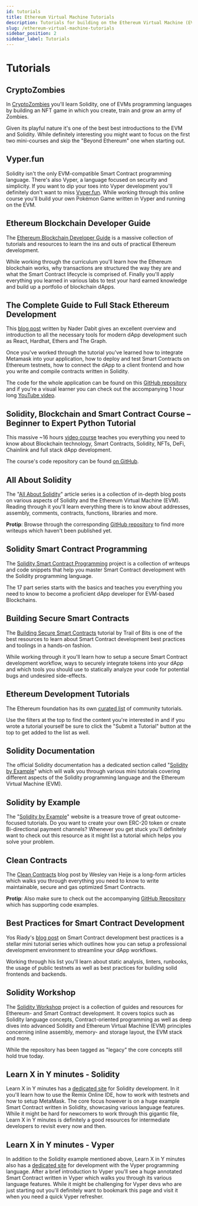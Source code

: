 ```yaml
---
id: tutorials
title: Ethereum Virtual Machine Tutorials
description: Tutorials for building on the Ethereum Virtual Machine (EVM). Blockchains supporting the EVM are (among others) Ethereum and Binance Smart Chain.
slug: /ethereum-virtual-machine-tutorials
sidebar_position: 2
sidebar_label: Tutorials
---
```


# Tutorials

## CryptoZombies

In [CryptoZombies](https://cryptozombies.io/) you'll learn Solidity, one of EVMs programming languages by building an NFT game in which you create, train and grow an army of Zombies.

Given its playful nature it's one of the best best introductions to the EVM and Solidity. While definitely interesting you might want to focus on the first two mini-courses and skip the "Beyond Ethereum" one when starting out.

## Vyper.fun

Solidity isn't the only EVM-compatible Smart Contract programming language. There's also Vyper, a language focused on security and simplicity. If you want to dip your toes into Vyper development you'll definitely don't want to miss [Vyper.fun](https://vyper.fun/). While working through this online course you'll build your own Pokémon Game written in Vyper and running on the EVM.

## Ethereum Blockchain Developer Guide

The [Ethereum Blockchain Developer Guide](https://ethereum-blockchain-developer.com/) is a massive collection of tutorials and resources to learn the ins and outs of practical Ethereum development.

While working through the curriculum you'll learn how the Ethereum blockchain works, why transactions are structured the way they are and what the Smart Contract lifecycle is comprised of. Finally you'll apply everything you learned in various labs to test your hard earned knowledge and build up a portfolio of blockchain dApps.

## The Complete Guide to Full Stack Ethereum Development

This [blog post](https://dev.to/dabit3/the-complete-guide-to-full-stack-ethereum-development-3j13) written by Nader Dabit gives an excellent overview and introduction to all the necessary tools for modern dApp development such as React, Hardhat, Ethers and The Graph.

Once you've worked through the tutorial you've learned how to integrate Metamask into your application, how to deploy and test Smart Contracts on Ethereum testnets, how to connect the dApp to a client frontend and how you write and compile contracts written in Solidity.

The code for the whole application can be found on this [GitHub repository](https://github.com/dabit3/full-stack-ethereum) and if you're a visual learner you can check out the accompanying 1 hour long [YouTube video](https://www.youtube.com/watch?v=a0osIaAOFSE).

## Solidity, Blockchain and Smart Contract Course – Beginner to Expert Python Tutorial

This massive ~16 hours [video course](https://www.youtube.com/watch?v=M576WGiDBdQ) teaches you everything you need to know about Blockchain technology, Smart Contracts, Solidity, NFTs, DeFi, Chainlink and full stack dApp development.

The course's code repository can be found [on GitHub](https://github.com/smartcontractkit/full-blockchain-solidity-course-py).

## All About Solidity

The "[All About Solidity](https://jeancvllr.medium.com/all-about-solidity-article-series-f57be7bf6746)" article series is a collection of in-depth blog posts on various aspects of Solidity and the Ethereum Virtual Machine (EVM). Reading through it you'll learn everything there is to know about addresses, assembly, comments, contracts, functions, libraries and more.

**Protip**: Browse through the corresponding [GitHub repository](https://github.com/CJ42/All-About-Solidity) to find more writeups which haven't been published yet.

## Solidity Smart Contract Programming

The [Solidity Smart Contract Programming](https://github.com/Mudasirrr/Solidity-SmartContract-Programming) project is a collection of writeups and code snippets that help you master Smart Contract development with the Solidity programming language.

The 17 part series starts with the basics and teaches you everything you need to know to become a proficient dApp developer for EVM-based Blockchains.

## Building Secure Smart Contracts

The [Building Secure Smart Contracts](https://github.com/crytic/building-secure-contracts) tutorial by Trail of Bits is one of the best resources to learn about Smart Contract development best practices and toolings in a hands-on fashion.

While working through it you'll learn how to setup a secure Smart Contract development workflow, ways to securely integrate tokens into your dApp and which tools you should use to statically analyze your code for potential bugs and undesired side-effects.

## Ethereum Development Tutorials

The Ethereum foundation has its own [curated list](https://ethereum.org/en/developers/tutorials/) of community tutorials.

Use the filters at the top to find the content you're interested in and if you wrote a tutorial yourself be sure to click the "Submit a Tutorial" button at the top to get added to the list as well.

## Solidity Documentation

The official Solidity documentation has a dedicated section called "[Solidity by Example](https://docs.soliditylang.org/en/v0.8.3/solidity-by-example.html)" which will walk you through various mini tutorials covering different aspects of the Solidity programming language and the Ethereum Virtual Machine \(EVM\).

## Solidity by Example

The "[Solidity by Example](https://solidity-by-example.org/)" website is a treasure trove of great outcome-focused tutorials. Do you want to create your own ERC-20 token or create Bi-directional payment channels? Whenever you get stuck you'll definitely want to check out this resource as it might list a tutorial which helps you solve your problem.

## Clean Contracts

The [Clean Contracts](https://www.wslyvh.com/clean-contracts/) blog post by Wesley van Heije is a long-form articles which walks you through everything you need to know to write maintainable, secure and gas optimized Smart Contracts.

**Protip**: Also make sure to check out the accompanying [GitHub Repository](https://github.com/wslyvh/clean-contracts) which has supporting code examples.

## Best Practices for Smart Contract Development

Yos Riady's [blog post](https://yos.io/2019/11/10/smart-contract-development-best-practices/) on Smart Contract development best practices is a stellar mini tutorial series which outlines how you can setup a professional development environment to streamline your dApp workflows.

Working through his list you'll learn about static analysis, linters, runbooks, the usage of public testnets as well as best practices for building solid frontends and backends.

## Solidity Workshop

The [Solidity Workshop](https://github.com/androlo/solidity-workshop) project is a collection of guides and resources for Ethereum- and Smart Contract development. It covers topics such as Solidity language concepts, Contract-oriented programming as well as deep dives into advanced Solidity and Ethereum Virtual Machine (EVM) principles concerning inline assembly, memory- and storage layout, the EVM stack and more.

While the repository has been tagged as "legacy" the core concepts still hold true today.

## Learn X in Y minutes - Solidity

Learn X in Y minutes has a [dedicated site](https://learnxinyminutes.com/docs/solidity/) for Solidity development. In it you'll learn how to use the Remix Online IDE, how to work with testnets and how to setup MetaMask. The core focus however is on a huge example Smart Contract written in Solidity, showcasing various language features. While it might be hard for newcomers to work through this gigantic file, Learn X in Y minutes is definitely a good resources for intermediate developers to revisit every now and then.

## Learn X in Y minutes - Vyper

In addition to the Solidity example mentioned above, Learn X in Y minutes also has a [dedicated site](https://learnxinyminutes.com/docs/vyper/) for development with the Vyper programming language. After a brief introduction to Vyper you'll see a huge annotated Smart Contract written in Vyper which walks you through its various language features. While it might be challenging for Vyper devs who are just starting out you'll definitely want to bookmark this page and visit it when you need a quick Vyper refresher.

